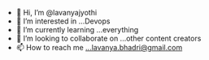 - 👋 Hi, I’m @lavanyajyothi
- 👀 I’m interested in ...Devops
- 🌱 I’m currently learning ...everything
- 💞️ I’m looking to collaborate on ...other content creators
- 📫 How to reach me ...lavanya.bhadri@gmail.com

<!---
lavanyajyothi/lavanyajyothi is a ✨ special ✨ repository because its `README.md` (this file) appears on your GitHub profile.
You can click the Preview link to take a look at your changes.
--->
